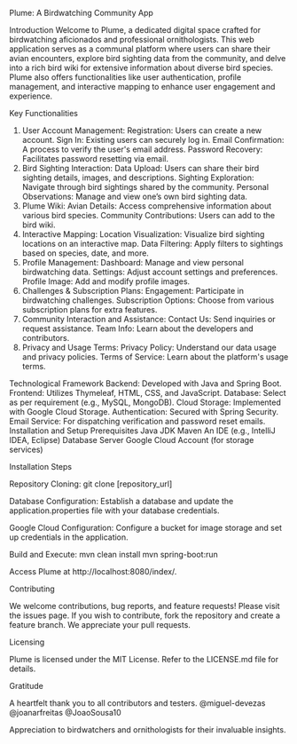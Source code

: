 Plume: A Birdwatching Community App

Introduction
Welcome to Plume, a dedicated digital space crafted for birdwatching aficionados and professional ornithologists. This web application serves as a communal platform where users can share their avian encounters, explore bird sighting data from the community, and delve into a rich bird wiki for extensive information about diverse bird species. Plume also offers functionalities like user authentication, profile management, and interactive mapping to enhance user engagement and experience.

Key Functionalities
1. User Account Management:
Registration: Users can create a new account.
Sign In: Existing users can securely log in.
Email Confirmation: A process to verify the user's email address.
Password Recovery: Facilitates password resetting via email.
2. Bird Sighting Interaction:
Data Upload: Users can share their bird sighting details, images, and descriptions.
Sighting Exploration: Navigate through bird sightings shared by the community.
Personal Observations: Manage and view one’s own bird sighting data.
3. Plume Wiki:
Avian Details: Access comprehensive information about various bird species.
Community Contributions: Users can add to the bird wiki.
4. Interactive Mapping:
Location Visualization: Visualize bird sighting locations on an interactive map.
Data Filtering: Apply filters to sightings based on species, date, and more.
5. Profile Management:
Dashboard: Manage and view personal birdwatching data.
Settings: Adjust account settings and preferences.
Profile Image: Add and modify profile images.
6. Challenges & Subscription Plans:
Engagement: Participate in birdwatching challenges.
Subscription Options: Choose from various subscription plans for extra features.
7. Community Interaction and Assistance:
Contact Us: Send inquiries or request assistance.
Team Info: Learn about the developers and contributors.
8. Privacy and Usage Terms:
Privacy Policy: Understand our data usage and privacy policies.
Terms of Service: Learn about the platform's usage terms.

Technological Framework
Backend: Developed with Java and Spring Boot.
Frontend: Utilizes Thymeleaf, HTML, CSS, and JavaScript.
Database: Select as per requirement (e.g., MySQL, MongoDB).
Cloud Storage: Implemented with Google Cloud Storage.
Authentication: Secured with Spring Security.
Email Service: For dispatching verification and password reset emails.
Installation and Setup
Prerequisites
Java JDK
Maven
An IDE (e.g., IntelliJ IDEA, Eclipse)
Database Server
Google Cloud Account (for storage services)

Installation Steps

Repository Cloning:
git clone [repository_url]

Database Configuration:
Establish a database and update the application.properties file with your database credentials.

Google Cloud Configuration:
Configure a bucket for image storage and set up credentials in the application.

Build and Execute:
mvn clean install
mvn spring-boot:run

Access Plume at http://localhost:8080/index/.

Contributing

We welcome contributions, bug reports, and feature requests! Please visit the issues page. If you wish to contribute, fork the repository and create a feature branch. We appreciate your pull requests.

Licensing

Plume is licensed under the MIT License. Refer to the LICENSE.md file for details.

Gratitude

A heartfelt thank you to all contributors and testers. 
@miguel-devezas
@joanarfreitas
@JoaoSousa10

Appreciation to birdwatchers and ornithologists for their invaluable insights.
